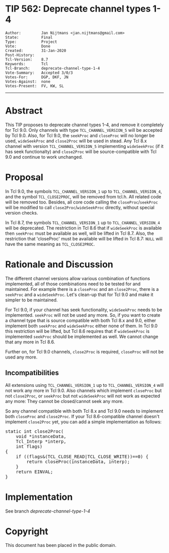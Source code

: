# TIP 562: Deprecate channel types 1-4
	Author:         Jan Nijtmans <jan.nijtmans@gmail.com>
	State:          Final
	Type:           Project
	Vote:           Done
	Created:        31-Jan-2020
	Post-History:
	Tcl-Version:    8.7
	Keywords:       Tcl
	Tcl-Branch:     deprecate-channel-type-1-4
	Vote-Summary:	Accepted 3/0/3
	Votes-For:		DGP, DKF, JN
	Votes-Against:	none
	Votes-Present:	FV, KW, SL
-----

# Abstract

This TIP proposes to deprecate channel types 1-4, and remove it completely
for Tcl 9.0. Only channels with type `TCL_CHANNEL_VERSION_5` will be
accepted by Tcl 9.0. Also, for Tcl 9.0, the `seekProc` and `closeProc`
will no longer be used, `wideSeekProc` and `close2Proc` will be used
in stead. Any Tcl 8.x channel with version `TCL_CHANNEL_VERSION_5`
implementing `wideSeekProc` (if it has seek functionalty) and
`close2Proc` will be source-compatible with Tcl 9.0 and continue
to work unchanged.

# Proposal

In Tcl 9.0, the symbols `TCL_CHANNEL_VERSION_1` up to `TCL_CHANNEL_VERSION_4`,
and the symbol `TCL_CLOSE2PROC`, will be removed from tcl.h. All related
code will be removed too. Besides, all core code calling the
`closeProc`/`seekProc` will be modified to call `close2Proc`/`wideSeekProc`
directly, without special version checks.

In Tcl 8.7, the symbols `TCL_CHANNEL_VERSION_1` up to `TCL_CHANNEL_VERSION_4`
will be deprecated. The restriction in Tcl 8.6 that if `wideSeekProc` is
available then `seekProc` must be available as well, will be lifted in Tcl 8.7.
Also, the restriction that 'closeProc' must be available will be lifted
in Tcl 8.7: `NULL` will have the same meaning as `TCL_CLOSE2PROC`.

# Rationale and Discussion

The different channel versions allow various combination of functions
implemented, all of those combinations need to be tested for and
maintained. For example there is a `closeProc` and an `close2Proc`,
there is a `seekProc` and a `wideSeekProc`. Let's clean-up that
for Tcl 9.0 and make it simpler to be maintained.

For Tcl 9.0, if your channel has seek functionality, `wideSeekProc`
needs to be implemented. `seekProc` will not be used any more. So,
if you want to create a channel type that is source compatible with
both Tcl 8.x and 9.0, either implement both `seekProc` and
`wideSeekProc` either none of them. In Tcl 9.0 this restriction
will be lifted, but Tcl 8.6 requires that if `wideSeekProc` is
implemented `seekProc` should be implemented as well. We cannot
change that any more in Tcl 8.6.

Further on, for Tcl 9.0 channels, `close2Proc` is required,
`closeProc` will not be used any more.

## Incompatibilities

All extensions using `TCL_CHANNEL_VERSION_1` up to `TCL_CHANNEL_VERSION_4` will
not work any more in Tcl 9.0. Also channels which implement `closeProc` but
not `close2Proc`, or `seekProc` but not `wideSeekProc` will not work
as expected any more: They cannot be closed/cannot seek any more.

So any channel compatible with both Tcl 8.x and Tcl 9.0 needs
to implement both `closeProc` and `close2Proc`. If your Tcl
8.6-compatible channel doesn't implement `close2Proc` yet,
you can add a simple implementation as follows:

<pre>
static int close2Proc(
    void *instanceData,
    Tcl_Interp *interp,
    int flags)
{
    if ((flags&(TCL_CLOSE_READ|TCL_CLOSE_WRITE))==0) {
        return closeProc(instanceData, interp);
    }
    return EINVAL;
}
</pre>

# Implementation

See branch _deprecate-channel-type-1-4_

# Copyright

This document has been placed in the public domain. 
